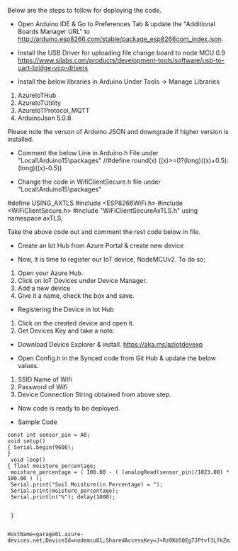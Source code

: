 Below are the steps to follow for deploying the code.

- Open Arduino IDE & Go to Preferences Tab & update the "Additional Boards Manager URL" to  http://arduino.esp8266.com/stable/package_esp8266com_index.json.

- Install the USB Driver for uploading file change board to node MCU 0.9
https://www.silabs.com/products/development-tools/software/usb-to-uart-bridge-vcp-drivers

- Install the below libraries in Arduino Under Tools -> Manage Libraries
1.  AzureIoTHub
1.  AzureIoTUtility
1.  AzureIoTProtocol_MQTT
1.  ArduinoJson 5.0.8

Please note the verson of Arduino JSON and downgrade if higher version is installed.

- Comment the below Line in Arduino.h File under "Local\Arduino15\packages"
//#define round(x)     ((x)>=0?(long)((x)+0.5):(long)((x)-0.5))

- Change the code in WifiClientSecure.h file under "Local\Arduino15\packages"

#define USING_AXTLS
#include <ESP8266WiFi.h>
#include <WiFiClientSecure.h>
#include "WiFiClientSecureAxTLS.h"
using namespace axTLS;

Take the above code out and comment the rest code below in file.

- Create an Iot Hub from Azure Portal & create new device

- Now, it is time to register our IoT device, NodeMCUv2. To do so;
1. Open your Azure Hub.
2. Click on IoT Devices under Device Manager.
3. Add a new device
4. Give it a name, check the box and save.

- Registering the Device in Iot Hub
1. Click on the created device and open it.
2. Get Devices Key and take a note.

- Download Device Explorer & install.
https://aka.ms/aziotdevexp

- Open Config.h in the Synced code from Git Hub & update the below values.
1. SSID Name of Wifi
2. Password of Wifi
3. Device Connection String obtained from above step.

- Now code is ready to be deployed.


- Sample Code
```
const int sensor_pin = A0; 
void setup() 
{ Serial.begin(9600);
}
 void loop() 
{ float moisture_percentage; 
 moisture_percentage = ( 100.00 - ( (analogRead(sensor_pin)/1023.00) * 100.00 ) );
 Serial.print("Soil Moisture(in Percentage) = ");
 Serial.print(moisture_percentage);
 Serial.println("%"); delay(1000);


 }


HostName=garage01.azure-devices.net;DeviceId=nodemcu01;SharedAccessKey=J+Rz0KbS0Eg7JPtvf3LfkZmJYf1vtUAGrr/lOuBJFUI=

